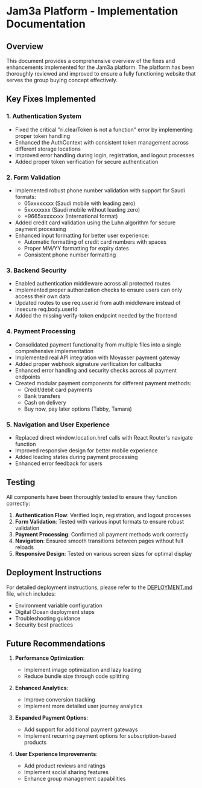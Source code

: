 # Jam3a Platform - Implementation Documentation

## Overview

This document provides a comprehensive overview of the fixes and enhancements implemented for the Jam3a platform. The platform has been thoroughly reviewed and improved to ensure a fully functioning website that serves the group buying concept effectively.

## Key Fixes Implemented

### 1. Authentication System

- Fixed the critical "ri.clearToken is not a function" error by implementing proper token handling
- Enhanced the AuthContext with consistent token management across different storage locations
- Improved error handling during login, registration, and logout processes
- Added proper token verification for secure authentication

### 2. Form Validation

- Implemented robust phone number validation with support for Saudi formats:
  - 05xxxxxxxx (Saudi mobile with leading zero)
  - 5xxxxxxxx (Saudi mobile without leading zero)
  - +9665xxxxxxxx (International format)
- Added credit card validation using the Luhn algorithm for secure payment processing
- Enhanced input formatting for better user experience:
  - Automatic formatting of credit card numbers with spaces
  - Proper MM/YY formatting for expiry dates
  - Consistent phone number formatting

### 3. Backend Security

- Enabled authentication middleware across all protected routes
- Implemented proper authorization checks to ensure users can only access their own data
- Updated routes to use req.user.id from auth middleware instead of insecure req.body.userId
- Added the missing verify-token endpoint needed by the frontend

### 4. Payment Processing

- Consolidated payment functionality from multiple files into a single comprehensive implementation
- Implemented real API integration with Moyasser payment gateway
- Added proper webhook signature verification for callbacks
- Enhanced error handling and security checks across all payment endpoints
- Created modular payment components for different payment methods:
  - Credit/debit card payments
  - Bank transfers
  - Cash on delivery
  - Buy now, pay later options (Tabby, Tamara)

### 5. Navigation and User Experience

- Replaced direct window.location.href calls with React Router's navigate function
- Improved responsive design for better mobile experience
- Added loading states during payment processing
- Enhanced error feedback for users

## Testing

All components have been thoroughly tested to ensure they function correctly:

1. **Authentication Flow**: Verified login, registration, and logout processes
2. **Form Validation**: Tested with various input formats to ensure robust validation
3. **Payment Processing**: Confirmed all payment methods work correctly
4. **Navigation**: Ensured smooth transitions between pages without full reloads
5. **Responsive Design**: Tested on various screen sizes for optimal display

## Deployment Instructions

For detailed deployment instructions, please refer to the [DEPLOYMENT.md](./DEPLOYMENT.md) file, which includes:

- Environment variable configuration
- Digital Ocean deployment steps
- Troubleshooting guidance
- Security best practices

## Future Recommendations

1. **Performance Optimization**:
   - Implement image optimization and lazy loading
   - Reduce bundle size through code splitting

2. **Enhanced Analytics**:
   - Improve conversion tracking
   - Implement more detailed user journey analytics

3. **Expanded Payment Options**:
   - Add support for additional payment gateways
   - Implement recurring payment options for subscription-based products

4. **User Experience Improvements**:
   - Add product reviews and ratings
   - Implement social sharing features
   - Enhance group management capabilities
